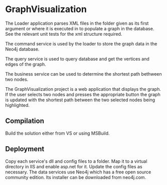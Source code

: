 # GraphVisualization

The Loader application parses XML files in the folder given as its first argument or where it is executed in to populate a graph in the database. See the relevant unit tests for the xml structure required.

The command service is used by the loader to store the graph data in the Neo4j database.

The query service is used to query database and get the vertices and edges of the graph.

The business service can be used to determine the shortest path bethween two nodes.

The GraphVisualization project is a web application that displays the graph. If the user selects two nodes and presses the appropriate button the graph is updated with the shortest path between the two selected nodes being highlighted.

## Compilation

Build the solution either from VS or using MSBuild.

## Deployment

Copy each service's dll and config files to a folder. Map it to a virtual directory in IIS and enable asp.net for it. Update the config files as necessary. The data services use Neo4j which has a free open source community edition. Its installer can be downloaded from neo4j.com.